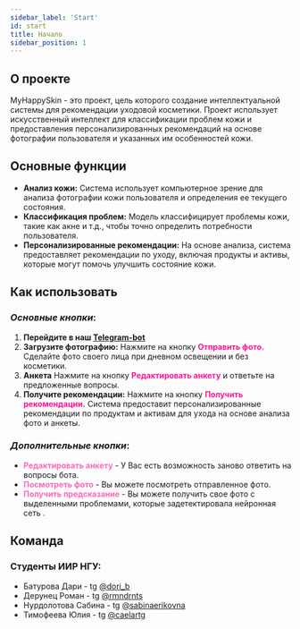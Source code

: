 ```yaml
---
sidebar_label: 'Start'
id: start
title: Начало
sidebar_position: 1
---
```

## О проекте

MyHappySkin - это проект, цель которого создание интеллектуальной системы для рекомендации уходовой косметики. Проект использует искусственный интеллект для классификации проблем кожи и предоставления персонализированных рекомендаций на основе фотографии пользователя и указанных им особенностей кожи.

## Основные функции

- **Анализ кожи:** Система использует компьютерное зрение для анализа фотографии кожи пользователя и определения ее текущего состояния.
- **Классификация проблем:** Модель классифицирует проблемы кожи, такие как акне и т.д., чтобы точно определить потребности пользователя.
- **Персонализированные рекомендации:** На основе анализа, система предоставляет рекомендации по уходу, включая продукты и активы, которые могут помочь улучшить состояние кожи.

## Как использовать

### *Основные кнопки*:
1. **Перейдите в наш [Telegram-bot](https://t.me/MyDearSkin_bot)**
2. **Загрузите фотографию:** Нажмите на кнопку <font color="#ff1493">**Отправить фото.**</font> Сделайте фото своего лица при дневном освещении и без косметики.
3. **Анкета** Нажмите на кнопку <font color="#ff1493">**Редактировать анкету**</font> и ответьте на предложенные вопросы. 
   <!-- - Если у Вас возникли трудности с определением своего типа кожи, посмотрите [эту статью](articles/skin1).
   - Если у Вас возникли трудности с классификацией определений бота, посмотрите [эту статью](articles/skin2). -->
4. **Получите рекомендации:** Нажмите на кнопку <font color="#ff1493">**Получить рекомендации.**</font> Система предоставит персонализированные рекомендации по продуктам и активам для ухода на основе анализа фото и анкеты.

### *Дополнительные кнопки*:
- <font color="#ff66b9">**Редактировать анкету**</font> - У Вас есть возможность заново ответить на вопросы бота.
- <font color="#ff66b9">**Посмотреть фото**</font> - Вы можете посмотреть отправленное фото.
- <font color="#ff66b9">**Получить предсказание**</font> - Вы можете получить свое фото с выделенными проблемами, которые задетектировала нейронная сеть .


## Команда
### Студенты ИИР НГУ:
- Батурова Дари - tg [@dori_b](https://t.me/dori_b)
- Дерунец Роман - tg [@rmndrnts](https://t.me/rmndrnts)
- Нурдолотова Сабина - tg [@sabinaerikovna](https://t.me/sabinaerikovna)
- Тимофеева Юлия - tg [@caelartg](https://t.me/caelartg)




